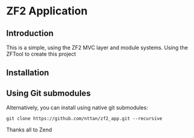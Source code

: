 ZF2 Application
=======================

Introduction
------------
This is a simple, using the ZF2 MVC layer and module
systems. Using the ZFTool to create this project

Installation
------------
Using Git submodules
--------------------
Alternatively, you can install using native git submodules:

    git clone https://github.com/nttan/zf2_app.git --recursive
    
Thanks all to Zend